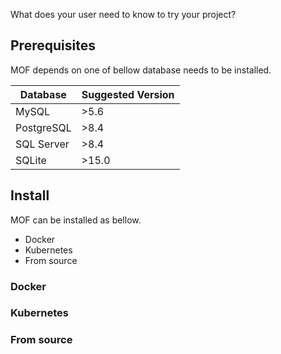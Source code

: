 What does your user need to know to try your project?

## Prerequisites
MOF depends on one of bellow database needs to be installed.

| Database   | Suggested Version |
|------------|-------------------|
| MySQL      | >5.6              |
| PostgreSQL | >8.4              |
| SQL Server | >8.4              |
| SQLite     | >15.0             |

## Install
MOF can be installed as bellow.

- Docker
- Kubernetes
- From source

### Docker

### Kubernetes

### From source